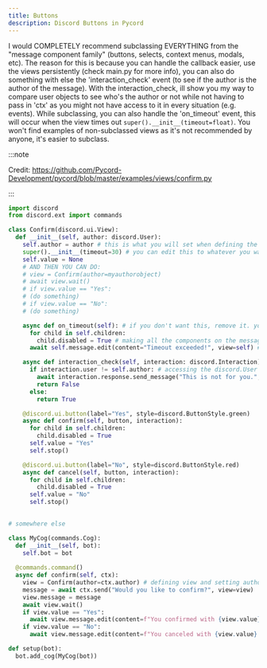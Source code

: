 ```yaml
---
title: Buttons
description: Discord Buttons in Pycord
---
```


I would COMPLETELY recommend subclassing EVERYTHING from the "message component family" (buttons, selects, context menus, modals, etc). The reason for this is because you can handle the callback easier, use the views persistently (check main.py for more info), you can also do something with else the 'interaction_check' event (to see if the author is the author of the message). With the interaction_check, ill show you my way to compare user objects to see who's the author or not while not having to pass in 'ctx' as you might not have access to it in every situation (e.g. events). While subclassing, you can also handle the 'on_timeout' event, this will occur when the view times out `super().__init__(timeout=float)`. You won't find examples of non-subclassed views as it's not recommended by anyone, it's easier to subclass.


:::note

Credit: https://github.com/Pycord-Development/pycord/blob/master/examples/views/confirm.py

:::


```py
import discord
from discord.ext import commands

class Confirm(discord.ui.View):
  def __init__(self, author: discord.User):
    self.author = author # this is what you will set when defining the view in your other code: this user object that is the person that invoked the command or event and that person will be the only one confirming/canceling
    super().__init__(timeout=30) # you can edit this to whatever you want in SECONDS
    self.value = None
    # AND THEN YOU CAN DO:
    # view = Confirm(author=myauthorobject)
    # await view.wait()
    # if view.value == "Yes":
    # (do something)
    # if view.value == "No":
    # (do something)

    async def on_timeout(self): # if you don't want this, remove it. you will need to do `view.message = myMessageObject` after doing view = Confirm(author=myauthorobject)
      for child in self.children:
        child.disabled = True # making all the components on the message disabled
      await self.message.edit(content="Timeout exceeded!", view=self) # if you want, you can pass in 'embed=None' to make sure that the message edits itself with no embed.

    async def interaction_check(self, interaction: discord.Interaction) -> bool: # you have to retuen this as a bool object or it wont work
      if interaction.user != self.author: # accessing the discord.User object we set earlier
        await interaction.response.send_message("This is not for you.", ephemeral=True)
        return False
      else:
        return True

    @discord.ui.button(label="Yes", style=discord.ButtonStyle.green)
    async def confirm(self, button, interaction):
      for child in self.children:
        child.disabled = True
      self.value = "Yes"
      self.stop()

    @discord.ui.button(label="No", style=discord.ButtonStyle.red)
    async def cancel(self, button, interaction):
      for child in self.children:
        child.disabled = True
      self.value = "No"
      self.stop()
    

# somewhere else

class MyCog(commands.Cog):
  def __init__(self, bot):
    self.bot = bot
  
  @commands.command()
  async def confirm(self, ctx):
    view = Confirm(author=ctx.author) # defining view and setting author
    message = await ctx.send("Would you like to confirm?", view=view)
    view.message = message
    await view.wait()
    if view.value == "Yes":
      await view.message.edit(content=f"You confirmed with {view.value}!", view=view) # we edit view to view because the buttons have been disabled in the class when the user clicks a button
    if view.value == "No":
      await view.message.edit(content=f"You canceled with {view.value}!", view=view)

def setup(bot):
  bot.add_cog(MyCog(bot))

```